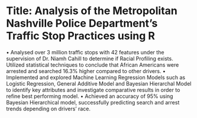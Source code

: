 # Title: Analysis of the Metropolitan Nashville Police Department’s Traffic Stop Practices using R

•	Analysed over 3 million traffic stops with 42 features under the supervision of Dr. Niamh Cahill to determine if Racial Profiling exists. Utilized statistical techniques to conclude that African Americans were arrested and searched 16.3% higher compared to other drivers.
•	Implemented and explored Machine Learning Regression Models such as Logistic Regression, General Additive Model and Bayesian Hierarchal Model to identify key attributes and investigate comparative results in order to refine best performing model. 
•	Achieved an accuracy of 95% using Bayesian Hierarchical model, successfully predicting search and arrest trends depending on drivers’ race.  
